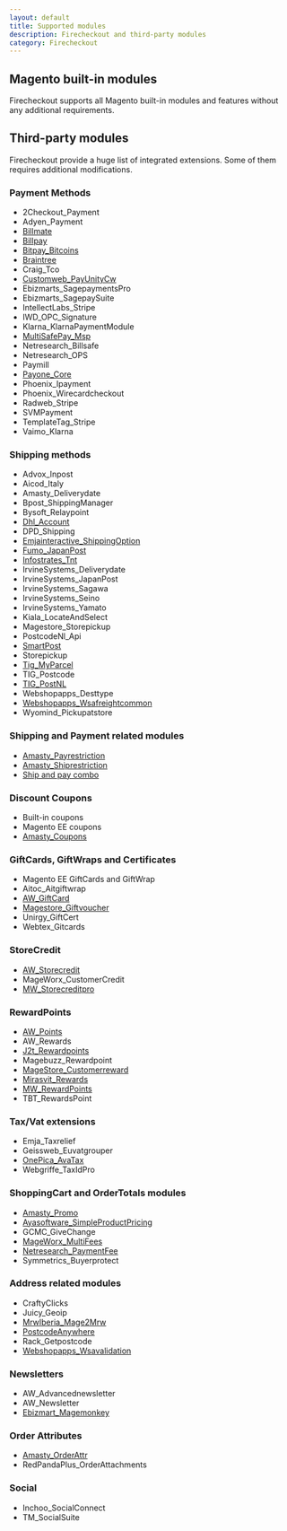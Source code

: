 ```yaml
---
layout: default
title: Supported modules
description: Firecheckout and third-party modules
category: Firecheckout
---
```


## Magento built-in modules

Firecheckout supports all Magento built-in modules and features without any
additional requirements.

## Third-party modules

Firecheckout provide a huge list of integrated extensions. Some of them requires
additional modifications.

### Payment Methods

- 2Checkout_Payment
- Adyen_Payment
- [Billmate](billmate/)
- [Billpay](billpay/)
- [Bitpay_Bitcoins](bitpay-bitcoins/)
- [Braintree](braintree/)
- Craig_Tco
- [Customweb_PayUnityCw](customweb-payunitycw/)
- Ebizmarts_SagepaymentsPro
- Ebizmarts_SagepaySuite
- IntellectLabs_Stripe
- IWD_OPC_Signature
- Klarna_KlarnaPaymentModule
- [MultiSafePay_Msp](multisafepay-msp/)
- Netresearch_Billsafe
- Netresearch_OPS
- Paymill
- [Payone_Core](payone-core/)
- Phoenix_Ipayment
- Phoenix_Wirecardcheckout
- Radweb_Stripe
- SVMPayment
- TemplateTag_Stripe
- Vaimo_Klarna

### Shipping methods

- Advox_Inpost
- Aicod_Italy
- Amasty_Deliverydate
- Bpost_ShippingManager
- Bysoft_Relaypoint
- [Dhl_Account](dhl_account/)
- DPD_Shipping
- [Emjainteractive_ShippingOption](emjainteractive-shippingoption/)
- [Fumo_JapanPost](fumo-japanpost/)
- [Infostrates_Tnt](infostrates-tnt/)
- IrvineSystems_Deliverydate
- IrvineSystems_JapanPost
- IrvineSystems_Sagawa
- IrvineSystems_Seino
- IrvineSystems_Yamato
- Kiala_LocateAndSelect
- Magestore_Storepickup
- PostcodeNl_Api
- [SmartPost](smartpost/)
- Storepickup
- [Tig_MyParcel](tig-myparcel/)
- TIG_Postcode
- [TIG_PostNL](tig-postnl/)
- Webshopapps_Desttype
- [Webshopapps_Wsafreightcommon](webshopapps-wsafreightcommon/)
- Wyomind_Pickupatstore

### Shipping and Payment related modules

- [Amasty_Payrestriction](amasty-payrestriction/)
- [Amasty_Shiprestriction](amasty-shiprestriction/)
- [Ship and pay combo](mymonki-ship2pay/)

### Discount Coupons

- Built-in coupons
- Magento EE coupons
- [Amasty_Coupons](amasty-coupons/)

### GiftCards, GiftWraps and Certificates

- Magento EE GiftCards and GiftWrap
- Aitoc_Aitgiftwrap
- [AW_GiftCard](aw-giftcard/)
- [Magestore_Giftvoucher](magestore-giftvoucher/)
- Unirgy_GiftCert
- Webtex_Gitcards

### StoreCredit

- [AW_Storecredit](aw-storecredit/)
- MageWorx_CustomerCredit
- [MW_Storecreditpro](mw-storecreditpro/)

### RewardPoints

- [AW_Points](aw-points/)
- AW_Rewards
- [J2t_Rewardpoints](j2t-rewardpoints/)
- Magebuzz_Rewardpoint
- [MageStore_Customerreward](magestore-customerreward/)
- [Mirasvit_Rewards](mirasvit-rewards/)
- [MW_RewardPoints](mw-rewardpoints/)
- TBT_RewardsPoint

### Tax/Vat extensions

- Emja_Taxrelief
- Geissweb_Euvatgrouper
- [OnePica_AvaTax](onepica-avatax/)
- Webgriffe_TaxIdPro

### ShoppingCart and OrderTotals modules

- [Amasty_Promo](amasty-promo/)
- [Ayasoftware_SimpleProductPricing](ayasoftware-simpleproductpricing/)
- GCMC_GiveChange
- [MageWorx_MultiFees](mageworx-multifees/)
- [Netresearch_PaymentFee](netresearch-paymentfee/)
- Symmetrics_Buyerprotect

### Address related modules

- CraftyClicks
- Juicy_Geoip
- [MrwIberia_Mage2Mrw](mrwiberia-mage2mrw/)
- [PostcodeAnywhere](postcode-anywhere/)
- Rack_Getpostcode
- [Webshopapps_Wsavalidation](webshopapps-wsavalidation)

### Newsletters

- AW_Advancednewsletter
- AW_Newsletter
- [Ebizmart_Magemonkey](ebizmarts-magemonkey/)

### Order Attributes

- [Amasty_OrderAttr](amasty-orderattr/)
- RedPandaPlus_OrderAttachments

### Social

- Inchoo_SocialConnect
- TM_SocialSuite
